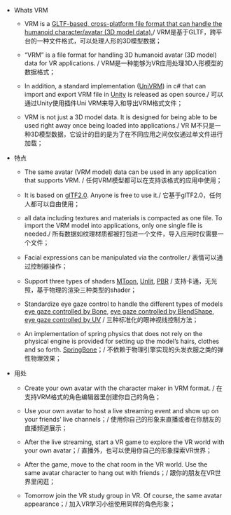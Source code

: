 - Whats VRM

  - VRM is a [GLTF-based, cross-platform file format that can handle the humanoid character/avatar (3D model data).](https://www.khronos.org/gltf/)/ VRM是基于GLTF，跨平台的一种文件格式，可以处理人形的3D模型数据；

  - “VRM” is a file format for handling 3D humanoid avatar (3D model) data for VR applications. / VRM是一种能够为VR应用处理3D人形模型的数据格式；

  - In addition, a standard implementation ([UniVRM](https://github.com/vrm-c/UniVRM)) in c# that can import and export VRM file in [Unity](https://unity3d.com/) is released as open source./ 可以通过Unity使用插件Uni VRM来导入和导出VRM格式文件；

  - VRM is not just a 3D model data. It is designed for being able to be used right away once being loaded into applications./ VR M不只是一种3D模型数据，它设计的目的是为了在不同应用之间仅仅通过单文件进行加载；

- 特点

  - The same avatar (VRM model) data can be used in any application that supports VRM. / 任何VRM模型都可以在支持该格式的应用中使用；

  - It is based on [glTF2.0](https://www.khronos.org/gltf/). Anyone is free to use it./ 它基于glTF2.0，任何人都可以自由使用；

  - all data including textures and materials is compacted as one file. To import the VRM model into applications, only one single file is needed./ 所有数据如纹理材质都被打包进一个文件，导入应用时仅需要一个文件；

  - Facial expressions can be manipulated via the controller./ 表情可以通过控制器操作；

  - Support three types of shaders [MToon](https://vrm.dev/en/docs/univrm/shaders/shader_mtoon/), [Unlit](https://vrm.dev/en/docs/univrm/shaders/univrm_unlit/), [PBR](https://vrm.dev/en/docs/univrm/shaders/univrm_standard/) / 支持卡通，无光照，基于物理的渲染三种类型的shader；

  - Standardize eye gaze control to handle the different types of models [eye gaze controlled by Bone](https://vrm.dev/en/docs/univrm/lookat/lookat_bone/), [eye gaze controlled by BlendShape](https://vrm.dev/en/docs/univrm/lookat/lookat_blendshape/), [eye gaze controlled by UV](https://vrm.dev/en/docs/univrm/lookat/lookat_uv/) / 三种标准化的眼神视线控制方法；

  - An implementation of spring physics that does not rely on the physical engine is provided for setting up the model’s hairs, clothes and so forth. [SpringBone](https://vrm.dev/en/docs/univrm/springbone/univrm_secondary/)；/ 不依赖于物理引擎实现的头发衣服之类的弹性物理效果；

- 用处

  - Create your own avatar with the character maker in VRM format. / 在支持VRM格式的角色编辑器里创建你自己的角色； 

  - Use your own avatar to host a live streaming event and show up on your friends’ live channels；/ 使用你自己的形象来直播或者在你朋友的直播频道展示；

  - After the live streaming, start a VR game to explore the VR world with your own avatar；/ 直播外，也可以使用你自己的形象探索VR世界；

  - After the game, move to the chat room in the VR world. Use the same avatar character to hang out with friends；/ 跟你的朋友在VR世界里闲逛；

  - Tomorrow join the VR study group in VR. Of course, the same avatar appearance；/ 加入VR学习小组使用同样的角色形象；